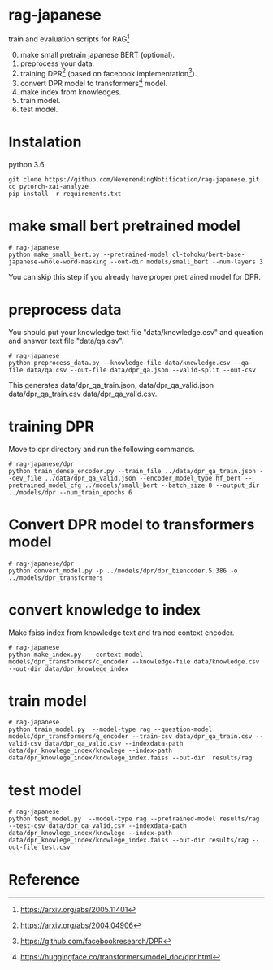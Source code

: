 # rag-japanese
train and evaluation scripts for RAG[^1]

0. make small pretrain japanese BERT (optional).
1. preprocess your data.
2. training DPR[^2] (based on facebook implementation[^3]).
3. convert DPR model to transformers[^4] model.
4. make index from knowledges.
5. train model.
6. test model.




# Instalation
python 3.6
```
git clone https://github.com/NeverendingNotification/rag-japanese.git
cd pytorch-xai-analyze
pip install -r requirements.txt
```

# make small bert pretrained model

```
# rag-japanese
python make_small_bert.py --pretrained-model cl-tohoku/bert-base-japanese-whole-word-masking --out-dir models/small_bert --num-layers 3
```
You can skip this step if you already have proper pretrained model for DPR.

# preprocess data

You should put your knowledge text file "data/knowledge.csv" and queation and answer text file "data/qa.csv".
```
# rag-japanese
python preprocess_data.py --knowledge-file data/knowledge.csv --qa-file data/qa.csv --out-file data/dpr_qa.json --valid-split --out-csv
```
This generates data/dpr_qa_train.json, data/dpr_qa_valid.json data/dpr_qa_train.csv data/dpr_qa_valid.csv.

# training DPR
Move to dpr directory and run the following commands.
```
# rag-japanese/dpr
python train_dense_encoder.py --train_file ../data/dpr_qa_train.json --dev_file ../data/dpr_qa_valid.json --encoder_model_type hf_bert --pretrained_model_cfg ../models/small_bert --batch_size 8 --output_dir ../models/dpr --num_train_epochs 6
```

# Convert DPR model to transformers model

```
# rag-japanese/dpr
python convert_model.py -p ../models/dpr/dpr_biencoder.5.386 -o ../models/dpr_transformers

```

# convert knowledge to index
Make faiss index from knowledge text and trained context encoder.
```
# rag-japanese
python make_index.py  --context-model models/dpr_transformers/c_encoder --knowledge-file data/knowledge.csv --out-dir data/dpr_knowlege_index
```

# train model
```
# rag-japanese
python train_model.py  --model-type rag --question-model models/dpr_transformers/q_encoder --train-csv data/dpr_qa_train.csv --valid-csv data/dpr_qa_valid.csv --indexdata-path data/dpr_knowlege_index/knowlege --index-path data/dpr_knowlege_index/knowlege_index.faiss --out-dir  results/rag
```

# test model
```
# rag-japanese
python test_model.py  --model-type rag --pretrained-model results/rag --test-csv data/dpr_qa_valid.csv --indexdata-path data/dpr_knowlege_index/knowlege --index-path data/dpr_knowlege_index/knowlege_index.faiss --out-dir results/rag --out-file test.csv
```

# Reference
[^1]: https://arxiv.org/abs/2005.11401
[^2]: https://arxiv.org/abs/2004.04906
[^3]: https://github.com/facebookresearch/DPR
[^4]: https://huggingface.co/transformers/model_doc/dpr.html
